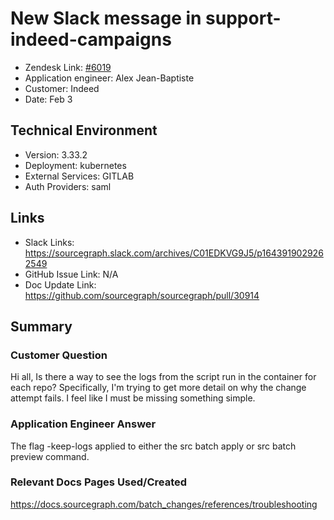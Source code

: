 
# New Slack message in support-indeed-campaigns <!-- Ticket Title  Hint: include keywords to make it searchable -->

- Zendesk Link: [#6019](https://sourcegraph.zendesk.com/agent/tickets/6019)
- Application engineer: Alex Jean-Baptiste
- Customer: Indeed <!-- Redact if this contains personally identifying information -->
- Date: Feb 3

<!-- Data populated from integration, speak to Ben Gordon or Michael Bali if not working -->
<!-- During Internal team trial, fill missing data manually (we are waiting for all data to sync) -->

## Technical Environment
- Version: 3.33.2​
- Deployment: kubernetes
- External Services: GITLAB
- Auth Providers: saml


## Links
<!-- Data for application engineer manual entry -->
- Slack Links: https://sourcegraph.slack.com/archives/C01EDKVG9J5/p1643919029262549
- GitHub Issue Link: N/A
- Doc Update Link: https://github.com/sourcegraph/sourcegraph/pull/30914

## Summary
### Customer Question

Hi all, Is there a way to see the logs from the script run in the container for each repo? Specifically, I'm trying to get more detail on why the change attempt fails. I feel like I must be missing something simple.

### Application Engineer Answer
The flag -keep-logs applied to either the src batch apply or src batch preview command.


### Relevant Docs Pages Used/Created
https://docs.sourcegraph.com/batch_changes/references/troubleshooting


<!-- Once complete, upload a copy to https://github.com/sourcegraph/support-tools-internal/tree/main/resolved-tickets as a .md file -->
<!-- Name the file 6019.md -->
